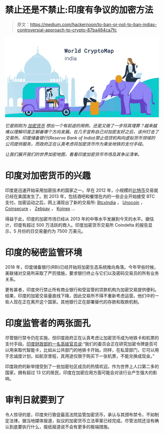 # 禁止还是不禁止:印度有争议的加密方法

> 原文：<https://medium.com/hackernoon/to-ban-or-not-to-ban-indias-controversial-approach-to-crypto-87ba484ca7fc>

![](img/ec15ca8be0aaffb3cea311e5de109b69.png)

*它是刚刚为* [*加密货币*](https://hackernoon.com/tagged/cryptocurrency) *想出一个有前途的用例，还是又做了一步将其埋葬？越来越难以理解印度正朝着哪个方向发展。在几乎宣称自己对加密友好之后，该州打击了交易所。印度储备银行(Reserve Bank of India)禁止信贷机构向虚拟货币领域的公司提供服务，而政府正在认真考虑将加密货币作为乘坐地铁的支付手段。*

*让我们展开我们的世界加密地图，看看印度加密货币市场及其争议清单。*

# 印度对加密货币的兴趣

印度是迅速开始采用加密技术的国家之一。早在 2012 年，小规模的[比特币](https://hackernoon.com/tagged/bitcoin)交易就已经在美国发生了。到 2013 年，包括酒吧和餐馆在内的一些企业开始接受 BTC 支付。加密运动之后，网上涌现出了新的交易所: [BtcxIndia](https://btcxindia.com/) ， [Unocoin](https://www.unocoin.com/?referrerid=221846) ， [Coinsecure](https://coinsecure.in/) ， [Zebpay](http://link.zebpay.com/) ， [Koinex](https://koinex.in/) …

得益于此，印度的加密市场已经从 2013 年的中等水平发展到今天的水平。据估计，印度有超过 500 万活跃的商人。印度加密货币交易所 Coindelta 的报告显示，5 月份的日交易量约为 7500 万美元。

# **印度的秘密监管环境**

2018 年，印度储备银行(RBI)已经开始将加密生态系统推向角落。今年早些时候，美联储对交易所采取了严厉措施，要求银行终止与它们以及密码交易员的所有业务关系。

更有甚者，印度央行禁止所有商业银行和受监管的贷款机构为加密交易提供便利。结果，印度的加密交易量直线下降，因此交易所不得不重新考虑运营。他们中的一些人现在正在离开这个国家。其他银行正在部署替代的存款和取款机制。

# **印度监管者的两张面孔**

尽管银行禁令仍在实施，但印度政府正在认真考虑让加密货币成为地铁卡和机票的支付手段。[印度财政部的一名高级官员说](https://cryptonewsreview.com/india-may-use-crypto-technology-for-services-like-metro-cards-and-airline-tickets/):“我们的委员会正在研究加密令牌是否可以用来取代智能卡，比如从公共部门的地铁卡开始。同样，在私营部门，它可以用于忠诚度计划，如航空里程，其用途仅限于购买下一张机票，不能兑换成现金。”

印度政府的新举措受到了一些加密社区成员的热情欢迎。作为世界上人口第二多的国家，拥有超过 13 亿的居民，印度在加密应用方面可能会对该行业产生强大的影响。

# 审判日就要到了

令人惊讶的是，印度央行敦促最高法院监管加密货币，承认与其颁布禁令，不如制定法律。据当地媒体报道，拟议的加密货币立法草案已经完成。尽管法院还没有确认到底要执行什么，报纸报道说不会有更多的极端措施。